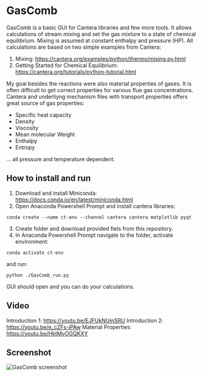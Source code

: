 ﻿
# GasComb
GasComb is a basic GUI for Cantera libraries and few more tools. It allows calculations of stream mixing and set the gas mixture to a state of chemical equilibrium. Mixing is assumed at constant enthalpy and pressure (HP).
All calculations are based on two simple examples from Cantera:
1) Mixing: https://cantera.org/examples/python/thermo/mixing.py.html
2) Getting Started for Chemical Equilibrium: https://cantera.org/tutorials/python-tutorial.html

My goal besides the reactions were also material properties of gases. It is often difficult to get correct properties for various flue gas concentrations. Cantera and underliyng mechanism files with transport properties offers great source of gas properties:
- Specific heat capacity
- Density
- Viscosity
- Mean molecular Weight
- Enthalpy
- Entropy

... all pressure and temperature dependent.


## How to install and run
1) Download and install Miniconda: https://docs.conda.io/en/latest/miniconda.html 
2) Open Anaconda Powershell Prompt and install cantera libraries: 

```conda create --name ct-env --channel cantera cantera matplotlib pyqt```

3) Create folder and download provided fiels from this repository.
4) In Anaconda Powershell Prompt navigate to the folder, activate environment: 

```conda activate ct-env```

and run: 

```python ./GasComb_run.py```
        
GUI should open and you can do your calculations.

## Video
Introduction 1: https://youtu.be/EJFUkNUmSRU
Introduction 2: https://youtu.be/e_cZFs-iPAw
Material Properties: https://youtu.be/HktMvOGQKXY

## Screenshot

![GasComb screenshot](/help/images/GasComb_example1.PNG)

